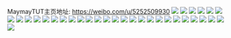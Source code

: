 MaymayTUT主页地址: https://weibo.com/u/5252509930 
![](https://wx4.sinaimg.cn/mw2000/005JsZM6gy1h9cmqj023kj320p2plb2a.jpg) 
![](https://wx4.sinaimg.cn/mw2000/005JsZM6gy1h9cmqsb8dpj30uc15o14h.jpg) 
![](https://wx4.sinaimg.cn/mw2000/005JsZM6gy1h9cmqkn4c1j31400u0dvm.jpg) 
![](https://wx4.sinaimg.cn/mw2000/005JsZM6gy1h9cmqrga7sj30u0140ap0.jpg) 
![](https://wx4.sinaimg.cn/mw2000/005JsZM6gy1h96tvdud5vj31sc2dskjo.jpg) 
![](https://wx4.sinaimg.cn/mw2000/005JsZM6gy1h96tv2whjnj31qc1nbkgy.jpg) 
![](https://wx4.sinaimg.cn/mw2000/005JsZM6gy1h96tvuear5j32c033z4qs.jpg) 
![](https://wx4.sinaimg.cn/mw2000/005JsZM6gy1h96tw3q0qyj32c033he83.jpg) 
![](https://wx4.sinaimg.cn/mw2000/005JsZM6gy1h96j88ixpcj30mi0rt42k.jpg) 
![](https://wx4.sinaimg.cn/mw2000/005JsZM6gy1h96j887cbkj30wi0w8444.jpg) 
![](https://wx4.sinaimg.cn/mw2000/005JsZM6gy1h96j87uha9j30wi0w2afu.jpg) 
![](https://wx4.sinaimg.cn/mw2000/005JsZM6gy1h8z5hb3sttj30u0128dlv.jpg) 
![](https://wx4.sinaimg.cn/mw2000/005JsZM6gy1h8hpnry8e2j32c03404qq.jpg) 
![](https://wx4.sinaimg.cn/mw2000/005JsZM6gy1h88zi9ey2oj33402c0qv7.jpg) 
![](https://wx4.sinaimg.cn/mw2000/005JsZM6gy1h88ziec3z6j32c03401l0.jpg) 
![](https://wx4.sinaimg.cn/mw2000/005JsZM6gy1h88zihu3z0j30wi1ycb29.jpg) 
![](https://wx4.sinaimg.cn/mw2000/005JsZM6gy1h88arb3gr3j31ww1ww1kx.jpg) 
![](https://wx4.sinaimg.cn/mw2000/005JsZM6gy1h88ar99w8rj315n15nar1.jpg) 
![](https://wx4.sinaimg.cn/mw2000/005JsZM6gy1h88ard31a1j313d13daoz.jpg) 
![](https://wx4.sinaimg.cn/mw2000/005JsZM6gy1h88are4w2vj313d13d7i9.jpg) 
![](https://wx4.sinaimg.cn/mw2000/005JsZM6gy1h8844ysmx6j32c033zx6r.jpg) 
![](https://wx4.sinaimg.cn/mw2000/005JsZM6gy1h88450dbj5j316o1kw7wh.jpg) 
![](https://wx4.sinaimg.cn/mw2000/005JsZM6gy1h8847i90tlj30w616wqkp.jpg) 
![](https://wx4.sinaimg.cn/mw2000/005JsZM6gy1h8847a3sonj30w616w4gc.jpg) 
![](https://wx4.sinaimg.cn/mw2000/005JsZM6gy1h868fqq4wjj30u0140tgy.jpg) 
![](https://wx4.sinaimg.cn/mw2000/005JsZM6gy1h868fr6e76j30u0140gse.jpg) 
![](https://wx4.sinaimg.cn/mw2000/005JsZM6gy1h868fsjqmoj30u00u0te0.jpg) 
![](https://wx4.sinaimg.cn/mw2000/005JsZM6gy1h868ft7hkcj30u0140qid.jpg) 
![](https://wx4.sinaimg.cn/mw2000/005JsZM6gy1h868fu28xkj30u0140gzm.jpg) 
![](https://wx4.sinaimg.cn/mw2000/005JsZM6gy1h868fq5zaqj30u0140wl4.jpg) 
![](https://wx4.sinaimg.cn/mw2000/005JsZM6gy1h868fv8e5gj30u012n45z.jpg) 
![](https://wx4.sinaimg.cn/mw2000/005JsZM6gy1h868fvnlfoj30u01d4gtn.jpg) 
